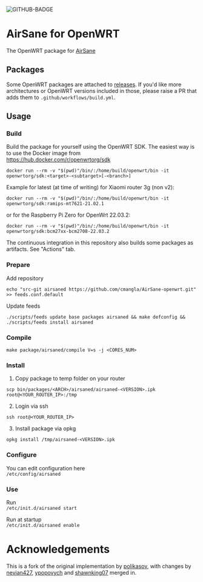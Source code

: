 ![GITHUB-BADGE](https://github.com/cmangla/AirSane-openwrt/actions/workflows/build.yml/badge.svg)
# AirSane for OpenWRT
The OpenWRT package for [AirSane](https://github.com/SimulPiscator/AirSane)

## Packages
Some OpenWRT packages are attached to [releases](https://github.com/cmangla/AirSane-openwrt/releases).
If you'd like more architectures or OpenWRT versions included in those, please raise a PR that adds them
to `.github/workflows/build.yml`.

## Usage
### Build
Build the package for yourself using the OpenWRT SDK. The easiest way is to use the Docker image from\
https://hub.docker.com/r/openwrtorg/sdk
```
docker run --rm -v "$(pwd)"/bin/:/home/build/openwrt/bin -it openwrtorg/sdk:<target>-<subtarget>[-<branch>]
```

Example for latest (at time of writing) for Xiaomi router 3g (non v2):
```
docker run --rm -v "$(pwd)"/bin/:/home/build/openwrt/bin -it openwrtorg/sdk:ramips-mt7621-21.02.1
```
or for the Raspberry Pi Zero for OpenWrt 22.03.2:
```
docker run --rm -v "$(pwd)"/bin/:/home/build/openwrt/bin -it openwrtorg/sdk:bcm27xx-bcm2708-22.03.2
```

The continuous integration in this repository also builds some packages as artifacts. See "Actions" tab.
### Prepare
Add repository
```
echo "src-git airsaned https://github.com/cmangla/AirSane-openwrt.git" >> feeds.conf.default
```

Update feeds
```
./scripts/feeds update base packages airsaned && make defconfig && ./scripts/feeds install airsaned
```
### Compile
```
make package/airsaned/compile V=s -j <CORES_NUM>
```

### Install
1) Copy package to temp folder on your router
```
scp bin/packages/<ARCH>/airsaned/airsaned-<VERSION>.ipk root@<YOUR_ROUTER_IP>:/tmp
```
2) Login via ssh
```
ssh root@<YOUR_ROUTER_IP>
```
3) Install package via opkg
```
opkg install /tmp/airsaned-<VERSION>.ipk
```

### Configure
You can edit configuration here\
```/etc/config/airsaned```

### Use
Run\
```/etc/init.d/airsaned start```

Run at startup\
```/etc/init.d/airsaned enable```

# Acknowledgements
This is a fork of the original implementation by
[polikasov](https://github.com/polikasov/AirSane-openwrt),
with changes by
[nevian427](https://github.com/nevian427/AirSane-openwrt),
[ypopovych](https://github.com/ypopovych/AirSane-openwrt)
and
[shawnking07](https://github.com/shawnking07/AirSane-openwrt)
merged in.
